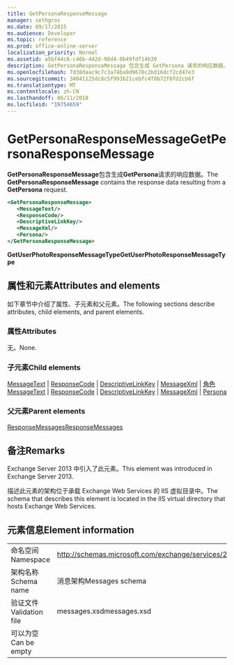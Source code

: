 ```yaml
---
title: GetPersonaResponseMessage
manager: sethgros
ms.date: 09/17/2015
ms.audience: Developer
ms.topic: reference
ms.prod: office-online-server
localization_priority: Normal
ms.assetid: a5bf44c6-c46b-442d-98d4-8b49fdf14b30
description: GetPersonaResponseMessage 包含生成 GetPersona 请求的响应数据。
ms.openlocfilehash: 7d38daac9c7c3a74ba9d9670c2bd16dcf2cd47e3
ms.sourcegitcommit: 34041125dc8c5f993b21cebfc4f8b72f0fd2cb6f
ms.translationtype: MT
ms.contentlocale: zh-CN
ms.lasthandoff: 06/11/2018
ms.locfileid: "19754659"
---
```

# <a name="getpersonaresponsemessage"></a><span data-ttu-id="36ebd-103">GetPersonaResponseMessage</span><span class="sxs-lookup"><span data-stu-id="36ebd-103">GetPersonaResponseMessage</span></span>

<span data-ttu-id="36ebd-104">**GetPersonaResponseMessage**包含生成**GetPersona**请求的响应数据。</span><span class="sxs-lookup"><span data-stu-id="36ebd-104">The **GetPersonaResponseMessage** contains the response data resulting from a **GetPersona** request.</span></span> 
  
```XML
<GetPersonaResponseMessage>
   <MessageText/>
   <ResponseCode/>
   <DescriptiveLinkKey/>
   <MessageXml/>
   <Persona/>
</GetPersonaResponseMessage>
```

 <span data-ttu-id="36ebd-105">**GetUserPhotoResponseMessageType**</span><span class="sxs-lookup"><span data-stu-id="36ebd-105">**GetUserPhotoResponseMessageType**</span></span>
## <a name="attributes-and-elements"></a><span data-ttu-id="36ebd-106">属性和元素</span><span class="sxs-lookup"><span data-stu-id="36ebd-106">Attributes and elements</span></span>

<span data-ttu-id="36ebd-107">如下章节中介绍了属性、子元素和父元素。</span><span class="sxs-lookup"><span data-stu-id="36ebd-107">The following sections describe attributes, child elements, and parent elements.</span></span>
  
### <a name="attributes"></a><span data-ttu-id="36ebd-108">属性</span><span class="sxs-lookup"><span data-stu-id="36ebd-108">Attributes</span></span>

<span data-ttu-id="36ebd-109">无。</span><span class="sxs-lookup"><span data-stu-id="36ebd-109">None.</span></span>
  
### <a name="child-elements"></a><span data-ttu-id="36ebd-110">子元素</span><span class="sxs-lookup"><span data-stu-id="36ebd-110">Child elements</span></span>

<span data-ttu-id="36ebd-111">[MessageText](messagetext.md) | [ResponseCode](responsecode.md) | [DescriptiveLinkKey](descriptivelinkkey.md) | [MessageXml](messagexml.md) | [角色](persona.md)</span><span class="sxs-lookup"><span data-stu-id="36ebd-111">[MessageText](messagetext.md) | [ResponseCode](responsecode.md) | [DescriptiveLinkKey](descriptivelinkkey.md) | [MessageXml](messagexml.md) | [Persona](persona.md)</span></span>
  
### <a name="parent-elements"></a><span data-ttu-id="36ebd-112">父元素</span><span class="sxs-lookup"><span data-stu-id="36ebd-112">Parent elements</span></span>

[<span data-ttu-id="36ebd-113">ResponseMessages</span><span class="sxs-lookup"><span data-stu-id="36ebd-113">ResponseMessages</span></span>](responsemessages.md)
  
## <a name="remarks"></a><span data-ttu-id="36ebd-114">备注</span><span class="sxs-lookup"><span data-stu-id="36ebd-114">Remarks</span></span>

<span data-ttu-id="36ebd-115">Exchange Server 2013 中引入了此元素。</span><span class="sxs-lookup"><span data-stu-id="36ebd-115">This element was introduced in Exchange Server 2013.</span></span>
  
<span data-ttu-id="36ebd-116">描述此元素的架构位于承载 Exchange Web Services 的 IIS 虚拟目录中。</span><span class="sxs-lookup"><span data-stu-id="36ebd-116">The schema that describes this element is located in the IIS virtual directory that hosts Exchange Web Services.</span></span>
  
## <a name="element-information"></a><span data-ttu-id="36ebd-117">元素信息</span><span class="sxs-lookup"><span data-stu-id="36ebd-117">Element information</span></span>

|||
|:-----|:-----|
|<span data-ttu-id="36ebd-118">命名空间</span><span class="sxs-lookup"><span data-stu-id="36ebd-118">Namespace</span></span>  <br/> |http://schemas.microsoft.com/exchange/services/2006/messages  <br/> |
|<span data-ttu-id="36ebd-119">架构名称</span><span class="sxs-lookup"><span data-stu-id="36ebd-119">Schema name</span></span>  <br/> |<span data-ttu-id="36ebd-120">消息架构</span><span class="sxs-lookup"><span data-stu-id="36ebd-120">Messages schema</span></span>  <br/> |
|<span data-ttu-id="36ebd-121">验证文件</span><span class="sxs-lookup"><span data-stu-id="36ebd-121">Validation file</span></span>  <br/> |<span data-ttu-id="36ebd-122">messages.xsd</span><span class="sxs-lookup"><span data-stu-id="36ebd-122">messages.xsd</span></span>  <br/> |
|<span data-ttu-id="36ebd-123">可以为空</span><span class="sxs-lookup"><span data-stu-id="36ebd-123">Can be empty</span></span>  <br/> ||
   

